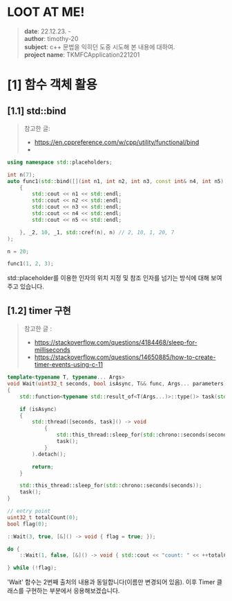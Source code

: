 # LOOT AT ME!

> **date**: 22.12.23. - <br>
> **author**: timothy-20 <br>
> **subject**: c++ 문법을 익히던 도중 시도해 본 내용에 대하여.<br>
> **project name**: TKMFCApplication221201
>
[1] 함수 객체 활용
===

[1.1] std::bind
---
> 참고한 글:
> - https://en.cppreference.com/w/cpp/utility/functional/bind
> - 
 
```c++
using namespace std::placeholders;

int n(7);
auto func1(std::bind([](int n1, int n2, int n3, const int& n4, int n5) -> void
    {
        std::cout << n1 << std::endl;
        std::cout << n2 << std::endl;
        std::cout << n3 << std::endl;
        std::cout << n4 << std::endl;
        std::cout << n5 << std::endl;

    }, _2, 10, _1, std::cref(n), n) // 2, 10, 1, 20, 7
);

n = 20;

func1(1, 2, 3);
```
std::placeholder를 이용한 인자의 위치 지정 및 참조 인자를 넘기는 방식에 대해 보여주고 있습니다.

[1.2] timer 구현
---
> 참고한 글 :
> - https://stackoverflow.com/questions/4184468/sleep-for-milliseconds
> - https://stackoverflow.com/questions/14650885/how-to-create-timer-events-using-c-11

```c++
template<typename T, typename... Args>
void Wait(uint32_t seconds, bool isAsync, T&& func, Args... parameters)
{
	std::function<typename std::result_of<T(Args...)>::type()> task(std::bind(std::forward<T>(func), std::forward<Args>(parameters)...));

	if (isAsync)
	{
		std::thread([seconds, task]() -> void
			{
				std::this_thread::sleep_for(std::chrono::seconds(seconds));
				task();
			}
		).detach();

		return;
	}

	std::this_thread::sleep_for(std::chrono::seconds(seconds));
	task();
}

// entry point
uint32_t totalCount(0);
bool flag(0);

::Wait(3, true, [&]() -> void { flag = true; });

do {
    ::Wait(1, false, [&]() -> void { std::cout << "count: " << ++totalCount << std::endl; });	

} while (!flag);
```
'Wait' 함수는 2번째 출처의 내용과 동일합니다(이름만 변경되어 있음). 이후 Timer 클래스를 구현하는 부분에서 응용해보겠습니다. 